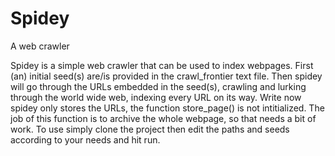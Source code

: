 # Spidey
A web crawler

Spidey is a simple web crawler that can be used to index webpages.
First (an) initial seed(s) are/is provided in the crawl_frontier text file. Then spidey will go through the URLs embedded in the seed(s), crawling and lurking through the world wide web, indexing every URL on its way.
Write now spidey only stores the URLs, the function store_page() is not intitialized. The job of this function is to archive the whole webpage, so that needs a bit of work.
To use simply clone the project then edit the paths and seeds according to your needs and hit run.

